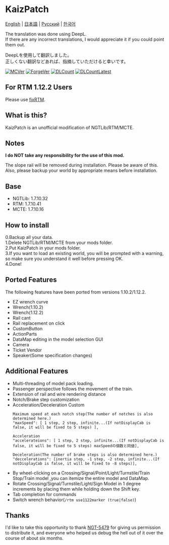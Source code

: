 # KaizPatch

[English](README.en.md) | [日本語](README.md) | [Русский](README.ru.md) | [한국어](README.ko.md)

The translation was done using DeepL.\
If there are any incorrect translations, I would appreciate it if you could point them out.

DeepLを使用して翻訳しました。\
正しくない翻訳などあれば、指摘していただけると幸いです。

[![MCVer](https://img.shields.io/badge/Minecraft-1.7.10-brightgreen)](https://www.minecraft.net/)
[![ForgeVer](https://img.shields.io/badge/Forge-10.13.4.1614-important)](https://files.minecraftforge.net/maven/net/minecraftforge/forge/index_1.7.10.html)
[![DLCount](https://img.shields.io/github/downloads/Kai-Z-JP/KaizPatchX/total)](https://github.com/Kai-Z-JP/KaizPatchX/releases)
[![DLCountLatest](https://img.shields.io/github/downloads/Kai-Z-JP/KaizPatchX/latest/total)](https://github.com/Kai-Z-JP/KaizPatchX/releases/latest)

## For RTM 1.12.2 Users

Please use [fixRTM](https://www.curseforge.com/minecraft/mc-mods/fixrtm).

## What is this?

KaizPatch is an unofficial modification of NGTLib/RTM/MCTE.

## Notes

**I do NOT take any responsibility for the use of this mod.**

The slope rail will be removed during installation. Please be aware of this. Also, please backup your world by
appropriate means before installation.

## Base

- NGTLib: 1.7.10.32
- RTM: 1.7.10.41
- MCTE: 1.7.10.16

## How to install

0.Backup all your data.\
1.Delete NGTLib/RTM/MCTE from your mods folder.\
2.Put KaizPatch in your mods folder.\
3.If you want to load an existing world, you will be prompted with a warning, so make sure you understand it well before
pressing OK.\
4.Done!

## Ported Features

The following features have been ported from versions 1.10.2/1.12.2.

- EZ wrench curve
- Wrench(1.10.2)
- Wrench(1.12.2)
- Rail cant
- Rail replacement on click
- CustomButton
- ActionParts
- DataMap editing in the model selection GUI
- Camera
- Ticket Vendor
- Speaker(Some specification changes)

## Additional Features

- Multi-threading of model pack loading.
- Passenger perspective follows the movement of the train.
- Extension of rail and wire rendering distance
- Notch/Brake step customization
- Acceleration/Deceleration Custom
  ```
  Maximum speed at each notch step(The number of notches is also determined here.)
  "maxSpeed": [ 1 step, 2 step, infinite...(If notDisplayCab is false, it will be fixed to 5 steps) ],

  Acceleration
  "accelerateions": [ 1 step, 2 step, infinite...(If notDisplayCab is false, it will be fixed to 5 steps) maxSpeedの個数と同値],

  Deceleration(The number of brake steps is also determined here.)
  "deccelerations": [inertia step, -1 step, -2 step, infinite...(If notDisplayCab is false, it will be fixed to -8 steps)],
  ```
- By wheel-clicking on a Crossing/Signal/Point/Light/Turnstile/Train Stop/Train model ,you can itemize the entire model
  and DataMap.
- Rotate Crossing/Signal/Turnstile/Light/Sign Model in 1 degree increments by placing them while holding down the Shift
  key.
- Tab completion for commands
- Switch wrench behavior(`/rtm use1122marker (true|false)`)

## Thanks

I'd like to take this opportunity to thank [NGT-5479](https://twitter.com/ngt5479) for giving us permission to
distribute it, and everyone who helped us debug the hell out of it over the course of about six months.
